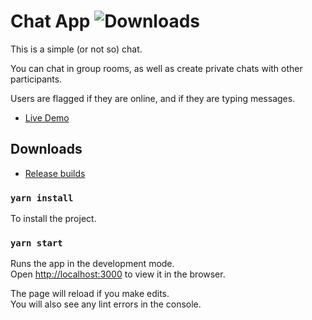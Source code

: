 # Chat App ![Downloads](https://img.shields.io/github/downloads/BlackHawk05/react-chat/total.svg)

This is a simple (or not so) chat.

You can chat in group rooms, as well as create private chats with other participants.

Users are flagged if they are online, and if they are typing messages.

* [Live Demo](http://react.hl2.su/chat)

## Downloads

* [Release builds](https://github.com/BlackHawk05/react-chat/releases)

### `yarn install`

To install the project.

### `yarn start`

Runs the app in the development mode.\
Open [http://localhost:3000](http://localhost:3000) to view it in the browser.

The page will reload if you make edits.\
You will also see any lint errors in the console.